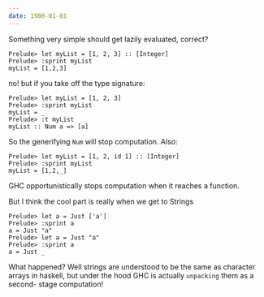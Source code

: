 ```yaml
---
date: 1900-01-01
---
```



Something very simple should get lazily evaluated, correct?

    Prelude> let myList = [1, 2, 3] :: [Integer]
    Prelude> :sprint myList
    myList = [1,2,3]

no! but if you take off the type signature:

    Prelude> let myList = [1, 2, 3]
    Prelude> :sprint myList
    myList = _
    Prelude> :t myList
    myList :: Num a => [a]

So the generifying `Num` will stop computation. Also:

    Prelude> let myList = [1, 2, id 1] :: [Integer]
    Prelude> :sprint myList
    myList = [1,2,_]

GHC opportunistically stops computation when it reaches a function.

But I think the cool part is really when we get to Strings

    Prelude> let a = Just ['a']
    Prelude> :sprint a
    a = Just "a"
    Prelude> let a = Just "a"
    Prelude> :sprint a
    a = Just _

What happened? Well strings are understood to be the same as character arrays
in haskell, but under the hood GHC is actually `unpacking` them as a second-
stage computation!


